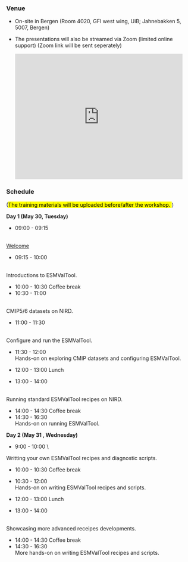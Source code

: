 
### **Venue**
* On-site in Bergen (Room 4020, GFI west wing, UiB; Jahnebakken 5, 5007, Bergen)
* The presentations will also be streamed via Zoom (limited online support)
(Zoom link will be sent seperately)

    <iframe src="https://www.google.com/maps/embed?pb=!1m18!1m12!1m3!1d492.93772992658785!2d5.331576869871067!3d60.38327441899686!2m3!1f0!2f0!3f0!3m2!1i1024!2i768!4f13.1!3m3!1m2!1s0x463cfeacc81d0b1b%3A0x9fd66cc8bc5e16d5!2sJahnebakken%205%2C%205007%20Bergen!5e0!3m2!1sen!2sno!4v1682339630567!5m2!1sen!2sno" width="450" height="337" style="border:0;" allowfullscreen="" loading="lazy" referrerpolicy="no-referrer-when-downgrade"></iframe>

### **Schedule**
(<mark>The training materials will be uploaded before/after the workshop. </mark>)

**Day 1 (May 30, Tuesday)**
- 09:00 - 09:15
<!--
  (_xxx, xx_) \
-->
  \
  [Welcome]({{site.baseurl}}/files/html/00-welcome.html)
- 09:15 - 10:00
<!--
  (_xxx, xx_) \
-->
  \
  Introductions to ESMValTool.
- 10:00 - 10:30
  Coffee break  
- 10:30 - 11:00
<!--
  (_xxx, xx_) \
-->
  \
  CMIP5/6 datasets on NIRD.
- 11:00 - 11:30
<!--
  (_xxx, xx_) \
-->
  \
  Configure and run the ESMValTool.
- 11:30 - 12:00 \
  Hands-on on exploring CMIP datasets and configuring ESMValTool.
- 12:00 - 13:00
  Lunch

- 13:00 - 14:00
<!--
  (_xxx, xx_) \
-->
  \
  Running standard ESMValTool recipes on NIRD.
- 14:00 - 14:30
  Coffee break  
- 14:30 - 16:30 \
  Hands-on on running ESMValTool.

**Day 2 (May 31 , Wednesday)**
- 9:00 - 10:00 \
<!--
  (_xxx, xx_) \
-->
  Writting your own ESMValTool recipes and diagnostic scripts.
- 10:00 - 10:30 Coffee break
- 10:30 - 12:00 \
  Hands-on on writing ESMValTool recipes and scripts.
- 12:00 - 13:00
  Lunch

- 13:00 - 14:00
<!--
  (_xxx, xx_) \
-->
  \
  Showcasing more advanced receipes developments.
- 14:00 - 14:30
  Coffee break  
- 14:30 - 16:30 \
  More hands-on on writing ESMValTool recipes and scripts.

